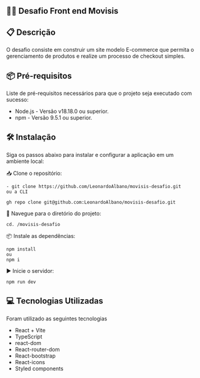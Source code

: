 
## 👨‍💻 Desafio Front end Movisis

## 📋 Descrição
O desafio consiste em construir um site modelo E-commerce que permita o gerenciamento de produtos e realize um processo de checkout simples.
## 📦 Pré-requisitos

Liste de pré-requisitos necessários para que o projeto seja executado com sucesso:

 - Node.js - Versão v18.18.0 ou superior.
 - npm - Versão 9.5.1 ou superior.
## 🛠️ Instalação

Siga os passos abaixo para instalar e configurar a aplicação em um ambiente local:

📥 Clone o repositório:

    - git clone https://github.com/LeonardoAlbano/movisis-desafio.git
    ou a CLI 

    gh repo clone git@github.com:LeonardoAlbano/movisis-desafio.git


📂 Navegue para o diretório do projeto:

    cd. /movisis-desafio

📦 Instale as dependências:

    npm install
    ou
    npm i

▶️ Inicie o servidor:

    npm run dev
## 💻 Tecnologias Utilizadas

Foram utilizado as seguintes tecnologias 

 - React + Vite
 - TypeScript
 - react-dom
 - React-router-dom
 - React-bootstrap
 - React-icons
 - Styled components
